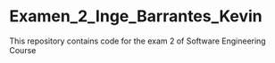 # Examen_2_Inge_Barrantes_Kevin
This repository contains code for the exam 2 of Software Engineering Course
